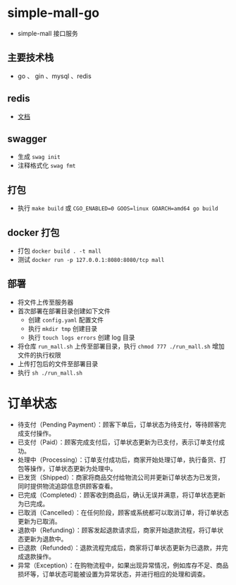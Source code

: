 # simple-mall-go

+ simple-mall 接口服务

## 主要技术栈

+ go 、 gin 、mysql 、redis

## redis

+ [文档](https://redis.uptrace.dev/zh/guide/go-redis.html)

## swagger

+ 生成 `swag init`
+ 注释格式化 `swag fmt`

## 打包
+ 执行 `make build` 或 `CGO_ENABLED=0 GOOS=linux GOARCH=amd64 go build`

## docker 打包
+ 打包 `docker build . -t mall`
+ 测试 `docker run -p 127.0.0.1:8080:8080/tcp mall`

## 部署
+ 将文件上传至服务器
+ 首次部署在部署目录创建如下文件
  + 创建 `config.yaml` 配置文件
  + 执行 `mkdir tmp` 创建目录
  + 执行 `touch logs errors` 创建 log 目录
+ 将仓库 `run_mall.sh` 上传至部署目录，执行 `chmod 777 ./run_mall.sh` 增加文件的执行权限
+ 上传打包后的文件至部署目录
+ 执行 `sh ./run_mall.sh`

# 订单状态

+ 待支付（Pending Payment）：顾客下单后，订单状态为待支付，等待顾客完成支付操作。
+ 已支付（Paid）：顾客完成支付后，订单状态更新为已支付，表示订单支付成功。
+ 处理中（Processing）：订单支付成功后，商家开始处理订单，执行备货、打包等操作，订单状态更新为处理中。
+ 已发货（Shipped）：商家将商品交付给物流公司并更新订单状态为已发货，同时提供物流追踪信息供顾客查看。
+ 已完成（Completed）：顾客收到商品后，确认无误并满意，将订单状态更新为已完成。
+ 已取消（Cancelled）：在任何阶段，顾客或系统都可以取消订单，将订单状态更新为已取消。
+ 退款中（Refunding）：顾客发起退款请求后，商家开始退款流程，将订单状态更新为退款中。
+ 已退款（Refunded）：退款流程完成后，商家将订单状态更新为已退款，并完成退款操作。
+ 异常（Exception）：在购物流程中，如果出现异常情况，例如库存不足、商品损坏等，订单状态可能被设置为异常状态，并进行相应的处理和调查。